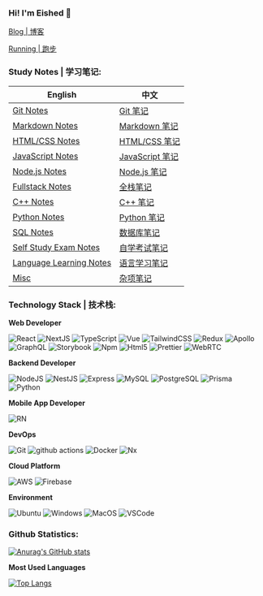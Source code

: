 ### Hi! I'm Eished 👋

[Blog | 博客](https://iknow.fun)

[Running | 跑步](https://run.iknow.fun)

### Study Notes | 学习笔记:

| English                                                      | 中文                                                         |
| ------------------------------------------------------------ | ------------------------------------------------------------ |
| [Git Notes](https://github.com/Eished/git_notes)             | [Git 笔记](https://github.com/Eished/git_notes)              |
| [Markdown Notes](https://github.com/Eished/Markdown_notes)   | [Markdown 笔记](https://github.com/Eished/Markdown_notes)    |
| [HTML/CSS Notes](https://github.com/Eished/HTML5-CSS-JS-BS-jQ-CJS-TS_notes) | [HTML/CSS 笔记](https://github.com/Eished/HTML5-CSS-JS-BS-jQ-CJS-TS_notes) |
| [JavaScript Notes](https://github.com/Eished/JavaScript_notes) | [JavaScript 笔记](https://github.com/Eished/JavaScript_notes) |
| [Node.js Notes](https://github.com/Eished/node_blog_notes)   | [Node.js 笔记](https://github.com/Eished/node_blog_notes)    |
| [Fullstack Notes](https://github.com/Eished/fullstack_notes) | [全栈笔记](https://github.com/Eished/fullstack_notes)        |
| [C++ Notes](https://github.com/Eished/C-CPP)                 | [C++ 笔记](https://github.com/Eished/C-CPP)                  |
| [Python Notes](https://github.com/Eished/python_notes)        | [Python 笔记](https://github.com/Eished/python_notes)         |
| [SQL Notes](https://github.com/Eished/sql_notes)             | [数据库笔记](https://github.com/Eished/sql_notes)            |
| [Self Study Exam Notes](https://github.com/Eished/self-study-exam_notes) | [自学考试笔记](https://github.com/Eished/self-study-exam_notes) |
| [Language Learning Notes](https://github.com/Eished/wfyyyf_notes) | [语言学习笔记](https://github.com/Eished/wfyyyf_notes)       |
| [Misc](https://github.com/Eished/notes)                      | [杂项笔记](https://github.com/Eished/notes)                  |


### Technology Stack | 技术栈:

**Web Developer**

<p>
  <img alt="React" src="https://img.shields.io/badge/-React-45b8d8?style=flat-square&logo=react&logoColor=white" />
  <img alt="NextJS" src="https://img.shields.io/badge/-NextJS-grey?style=flat-square&logo=nextdotjs&logoColor=white" />
  <img alt="TypeScript" src="https://img.shields.io/badge/-TypeScript-007ACC?style=flat-square&logo=typescript&logoColor=white" />
  <img alt="Vue" src="https://img.shields.io/badge/-Vue-5BA17F?style=flat-square&logo=vue.js&logoColor=white" />
  <img alt="TailwindCSS" src="https://img.shields.io/badge/-Tailwindcss-50B3D0?style=flat-square&logo=tailwindcss&logoColor=white" />
  <img alt="Redux" src="https://img.shields.io/badge/-Redux-774BB0?style=flat-square&logo=redux&logoColor=white" />
  <img alt="Apollo" src="https://img.shields.io/badge/-Apollo%20GraphQL-311C87?style=flat-square&logo=apollo-graphql&logoColor=white" />
  <img alt="GraphQL" src="https://img.shields.io/badge/-GraphQL-E10098?style=flat-square&logo=graphql&logoColor=white" />
  <img alt="Storybook" src="https://img.shields.io/badge/-Storybook-FF4084?style=flat-square&logo=storybook&logoColor=white" />
<!--   <img alt="Sass" src="https://img.shields.io/badge/-Sass-CC6699?style=flat-square&logo=sass&logoColor=white" /> -->
<!--   <img alt="Styled Components" src="https://img.shields.io/badge/-Styled_Components-db7092?style=flat-square&logo=styled-components&logoColor=white" /> -->
  <img alt="Npm" src="https://img.shields.io/badge/-NPM-CB3837?style=flat-square&logo=npm&logoColor=white" />
  <img alt="Html5" src="https://img.shields.io/badge/-HTML5-E34F26?style=flat-square&logo=html5&logoColor=white" />
  <img alt="Prettier" src="https://img.shields.io/badge/-Prettier-F7B93E?style=flat-square&logo=prettier&logoColor=white" />
  <img alt="WebRTC" src="https://img.shields.io/badge/-WebRTC-C50010?style=flat-square&logo=WebRTC&logoColor=white" />
</p>

**Backend Developer**

<p>
  <img alt="NodeJS" src="https://img.shields.io/badge/-NodeJS-43853d?style=flat-square&logo=Node.js&logoColor=white" />
  <img alt="NestJS" src="https://img.shields.io/badge/-NestJS-ea2845?style=flat-square&logo=nestjs&logoColor=white" />
<!--   <img alt="MongoDB" src="https://img.shields.io/badge/-MongoDB-13aa52?style=flat-square&logo=mongodb&logoColor=white" /> -->
  <img alt="Express" src="https://img.shields.io/badge/-Express-999999?style=flat-square&logo=express&logoColor=white" />
  <img alt="MySQL" src="https://img.shields.io/badge/-MySQL-326F90?style=flat-square&logo=mysql&logoColor=white" />
  <img alt="PostgreSQL" src="https://img.shields.io/badge/-PostgreSQL-216588?style=flat-square&logo=postgresql&logoColor=white" />
  <img alt="Prisma" src="https://img.shields.io/badge/-Prisma-263140?style=flat-square&logo=prisma&logoColor=white" />
  <img alt="Python" src="https://img.shields.io/badge/-Python-26719C?style=flat-square&logo=python&logoColor=white" />
</p>

**Mobile App Developer**

<p>
  <img alt="RN" src="https://img.shields.io/badge/-ReactNative-7D80EF?style=flat-square&logo=react&logoColor=white" />
</p>

**DevOps**

<p>
  <img alt="Git" src="https://img.shields.io/badge/-Git-F05032?style=flat-square&logo=git&logoColor=white" />
  <img alt="github actions"
    src="https://img.shields.io/badge/-Github_Actions-2088FF?style=flat-square&logo=github-actions&logoColor=white" />
  <img alt="Docker" src="https://img.shields.io/badge/-Docker-46a2f1?style=flat-square&logo=docker&logoColor=white" />
  <img alt="Nx" src="https://img.shields.io/badge/-Nx-7A6ACD?style=flat-square&logo=nx&logoColor=white" />
</p>

**Cloud Platform**
<p>
  <img alt="AWS" src="https://img.shields.io/badge/-AWS-FF9534?style=flat-square&logo=amazon&logoColor=white" />
  <img alt="Firebase" src="https://img.shields.io/badge/-Firebase-yellow?style=flat-square&logo=firebase&logoColor=white" />
<p/>

**Environment**

<p>
  <img alt="Ubuntu" src="https://img.shields.io/badge/-Ubuntu-DB652A?style=flat-square&logo=ubuntu&logoColor=white" />
  <img alt="Windows" src="https://img.shields.io/badge/-Windows-333?style=flat-square&logo=windows&logoColor=white" />
  <img alt="MacOS" src="https://img.shields.io/badge/-MacOS-333?style=flat-square&logo=apple&logoColor=white" />
  <img alt="VSCode" src="https://img.shields.io/badge/Visual%20Studio%20Code-00A9E6?style=flat-square&logo=visual-studio-code&logoColor=ffffff" />
</p>


### Github Statistics:

[![Anurag's GitHub stats](https://github-readme-stats.vercel.app/api?username=eished&count_private=true&show_icons=true&theme=tokyonight)](https://github.com/eished)


**Most Used Languages**

[![Top Langs](https://github-readme-stats.vercel.app/api/top-langs/?username=eished&hide=css,html&layout=compact&theme=tokyonight&count_private=false)](https://github.com/eished)


